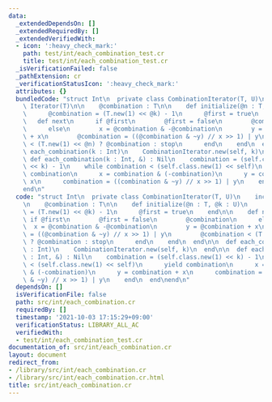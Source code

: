 ```yaml
---
data:
  _extendedDependsOn: []
  _extendedRequiredBy: []
  _extendedVerifiedWith:
  - icon: ':heavy_check_mark:'
    path: test/int/each_combination_test.cr
    title: test/int/each_combination_test.cr
  _isVerificationFailed: false
  _pathExtension: cr
  _verificationStatusIcon: ':heavy_check_mark:'
  attributes: {}
  bundledCode: "struct Int\n  private class CombinationIterator(T, U)\n    include\
    \ Iterator(T)\n\n    @combination : T\n\n    def initialize(@n : T, @k : U)\n\
    \      @combination = (T.new(1) << @k) - 1\n      @first = true\n    end\n\n \
    \   def next\n      if @first\n        @first = false\n        @combination\n\
    \      else\n        x = @combination & -@combination\n        y = @combination\
    \ + x\n        @combination = ((@combination & ~y) // x >> 1) | y\n        @combination\
    \ < (T.new(1) << @n) ? @combination : stop\n      end\n    end\n  end\n\n  def\
    \ each_combination(k : Int)\n    CombinationIterator.new(self, k)\n  end\n\n \
    \ def each_combination(k : Int, &) : Nil\n    combination = (self.class.new(1)\
    \ << k) - 1\n    while combination < (self.class.new(1) << self)\n      yield\
    \ combination\n      x = combination & (-combination)\n      y = combination +\
    \ x\n      combination = ((combination & ~y) // x >> 1) | y\n    end\n  end\n\
    end\n"
  code: "struct Int\n  private class CombinationIterator(T, U)\n    include Iterator(T)\n\
    \n    @combination : T\n\n    def initialize(@n : T, @k : U)\n      @combination\
    \ = (T.new(1) << @k) - 1\n      @first = true\n    end\n\n    def next\n     \
    \ if @first\n        @first = false\n        @combination\n      else\n      \
    \  x = @combination & -@combination\n        y = @combination + x\n        @combination\
    \ = ((@combination & ~y) // x >> 1) | y\n        @combination < (T.new(1) << @n)\
    \ ? @combination : stop\n      end\n    end\n  end\n\n  def each_combination(k\
    \ : Int)\n    CombinationIterator.new(self, k)\n  end\n\n  def each_combination(k\
    \ : Int, &) : Nil\n    combination = (self.class.new(1) << k) - 1\n    while combination\
    \ < (self.class.new(1) << self)\n      yield combination\n      x = combination\
    \ & (-combination)\n      y = combination + x\n      combination = ((combination\
    \ & ~y) // x >> 1) | y\n    end\n  end\nend\n"
  dependsOn: []
  isVerificationFile: false
  path: src/int/each_combination.cr
  requiredBy: []
  timestamp: '2021-10-03 17:15:29+09:00'
  verificationStatus: LIBRARY_ALL_AC
  verifiedWith:
  - test/int/each_combination_test.cr
documentation_of: src/int/each_combination.cr
layout: document
redirect_from:
- /library/src/int/each_combination.cr
- /library/src/int/each_combination.cr.html
title: src/int/each_combination.cr
---
```

